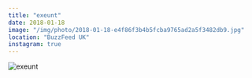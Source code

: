```yaml
---
title: "exeunt"
date: 2018-01-18
image: "/img/photo/2018-01-18-e4f86f3b4b5fcba9765ad2a5f3482db9.jpg"
location: "BuzzFeed UK"
instagram: true
---
```


![exeunt](/img/photo/2018-01-18-e4f86f3b4b5fcba9765ad2a5f3482db9.jpg)
